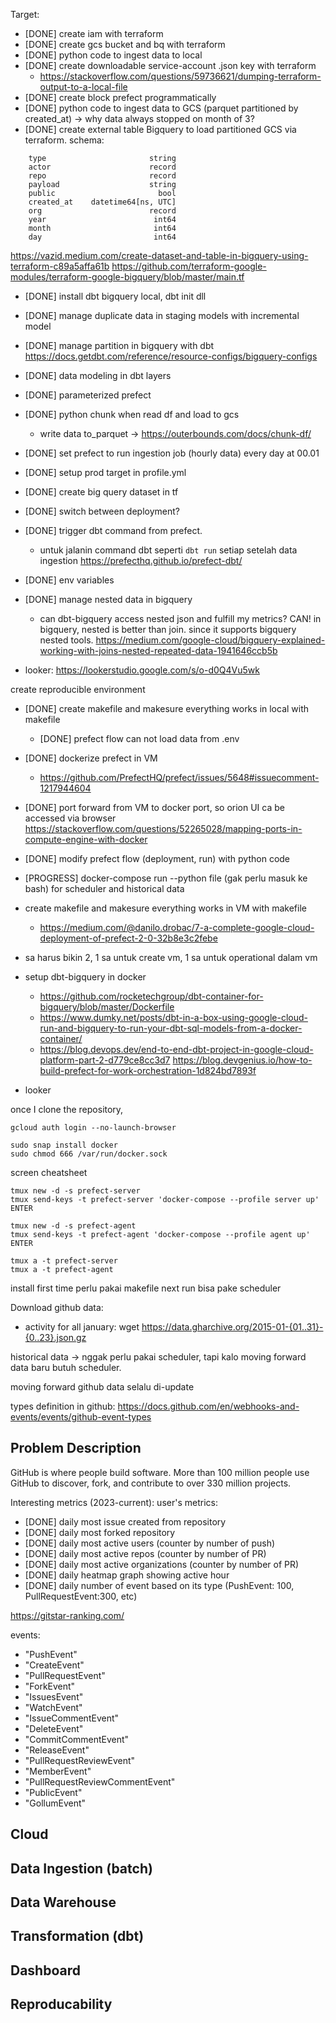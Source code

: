 Target: 
- [DONE] create iam with terraform
- [DONE] create gcs bucket and bq with terraform
- [DONE] python code to ingest data to local
- [DONE] create downloadable service-account .json key with terraform
    - https://stackoverflow.com/questions/59736621/dumping-terraform-output-to-a-local-file
- [DONE] create block prefect programmatically
- [DONE] python code to ingest data to GCS (parquet partitioned by created_at) -> why data always stopped on month of 3?
- [DONE] create external table Bigquery to load partitioned GCS via terraform.
schema: 
```
    type                       string
    actor                      record
    repo                       record
    payload                    string
    public                       bool
    created_at    datetime64[ns, UTC]
    org                        record
    year                        int64
    month                       int64
    day                         int64
```
https://vazid.medium.com/create-dataset-and-table-in-bigquery-using-terraform-c89a5affa61b
https://github.com/terraform-google-modules/terraform-google-bigquery/blob/master/main.tf

- [DONE] install dbt bigquery local, dbt init dll
- [DONE] manage duplicate data in staging models with incremental model
- [DONE] manage partition in bigquery with dbt 
    https://docs.getdbt.com/reference/resource-configs/bigquery-configs
- [DONE] data modeling in dbt layers

- [DONE] parameterized prefect
- [DONE] python chunk when read df and load to gcs
    - write data to_parquet -> https://outerbounds.com/docs/chunk-df/
- [DONE] set prefect to run ingestion job (hourly data) every day at 00.01
- [DONE] setup prod target in profile.yml
- [DONE] create big query dataset in tf
- [DONE] switch between deployment?
- [DONE] trigger dbt command from prefect.
    - untuk jalanin command dbt seperti `dbt run` setiap setelah data ingestion
    https://prefecthq.github.io/prefect-dbt/
- [DONE] env variables
- [DONE] manage nested data in bigquery
    - can dbt-bigquery access nested json and fulfill my metrics? CAN! in bigquery, nested is better than join. since it supports bigquery nested tools. https://medium.com/google-cloud/bigquery-explained-working-with-joins-nested-repeated-data-1941646ccb5b
- looker: https://lookerstudio.google.com/s/o-d0Q4Vu5wk


create reproducible environment
- [DONE] create makefile and makesure everything works in local with makefile
    - [DONE] prefect flow can not load data from .env
- [DONE] dockerize prefect in VM
    - https://github.com/PrefectHQ/prefect/issues/5648#issuecomment-1217944604
- [DONE] port forward from VM to docker port, so orion UI ca be accessed via browser
    https://stackoverflow.com/questions/52265028/mapping-ports-in-compute-engine-with-docker
- [DONE] modify prefect flow (deployment, run) with python code
- [PROGRESS] docker-compose run --python file (gak perlu masuk ke bash) for scheduler and historical data

- create makefile and makesure everything works in VM with makefile
    - https://medium.com/@danilo.drobac/7-a-complete-google-cloud-deployment-of-prefect-2-0-32b8e3c2febe
- sa harus bikin 2, 1 sa untuk create vm, 1 sa untuk operational dalam vm
- setup dbt-bigquery in docker 
    - https://github.com/rocketechgroup/dbt-container-for-bigquery/blob/master/Dockerfile
    - https://www.dumky.net/posts/dbt-in-a-box-using-google-cloud-run-and-bigquery-to-run-your-dbt-sql-models-from-a-docker-container/
    - https://blog.devops.dev/end-to-end-dbt-project-in-google-cloud-platform-part-2-d779ce8cc3d7
    https://blog.devgenius.io/how-to-build-prefect-for-work-orchestration-1d824bd7893f
- looker 

once I clone the repository, 
```
gcloud auth login --no-launch-browser

sudo snap install docker
sudo chmod 666 /var/run/docker.sock
```

screen cheatsheet
```
tmux new -d -s prefect-server
tmux send-keys -t prefect-server 'docker-compose --profile server up' ENTER

tmux new -d -s prefect-agent
tmux send-keys -t prefect-agent 'docker-compose --profile agent up' ENTER

tmux a -t prefect-server
tmux a -t prefect-agent
```

install first time perlu pakai makefile
next run bisa pake scheduler

Download github data: 
- activity for all january: wget https://data.gharchive.org/2015-01-{01..31}-{0..23}.json.gz

historical data -> nggak perlu pakai scheduler, tapi kalo moving forward data baru butuh scheduler.

moving forward github data selalu di-update

types definition in github: https://docs.github.com/en/webhooks-and-events/events/github-event-types

## Problem Description
GitHub is where people build software. More than 100 million people use GitHub to discover, fork, and contribute to over 330 million projects.

Interesting metrics (2023-current): 
user's metrics:
- [DONE] daily most issue created from repository
- [DONE] daily most forked repository
- [DONE] daily most active users (counter by number of push)
- [DONE] daily most active repos (counter by number of PR)
- [DONE] daily most active organizations (counter by number of PR)
- [DONE] daily heatmap graph showing active hour 
- [DONE] daily number of event based on its type (PushEvent: 100, PullRequestEvent:300, etc)

https://gitstar-ranking.com/

events: 
- "PushEvent"
- "CreateEvent"
- "PullRequestEvent"
- "ForkEvent"
- "IssuesEvent"
- "WatchEvent"
- "IssueCommentEvent"
- "DeleteEvent"
- "CommitCommentEvent"
- "ReleaseEvent"
- "PullRequestReviewEvent"
- "MemberEvent"
- "PullRequestReviewCommentEvent"
- "PublicEvent"
- "GollumEvent"

## Cloud

## Data Ingestion (batch)

## Data Warehouse

## Transformation (dbt)

## Dashboard

## Reproducability